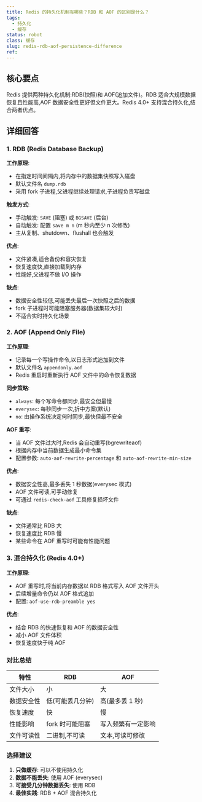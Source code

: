 ```yaml
---
title: Redis 的持久化机制有哪些？RDB 和 AOF 的区别是什么？
tags:
  - 持久化
  - 缓存
status: robot
class: 缓存
slug: redis-rdb-aof-persistence-difference
ref:
---
```


## 核心要点

Redis 提供两种持久化机制:RDB(快照)和 AOF(追加文件)。RDB 适合大规模数据恢复且性能高,AOF 数据安全性更好但文件更大。Redis 4.0+ 支持混合持久化,结合两者优点。

## 详细回答

### 1. RDB (Redis Database Backup)

**工作原理**:
- 在指定时间间隔内,将内存中的数据集快照写入磁盘
- 默认文件名 `dump.rdb`
- 采用 fork 子进程,父进程继续处理请求,子进程负责写磁盘

**触发方式**:
- 手动触发: `SAVE` (阻塞) 或 `BGSAVE` (后台)
- 自动触发: 配置 `save m n` (m 秒内至少 n 次修改)
- 主从复制、shutdown、flushall 也会触发

**优点**:
- 文件紧凑,适合备份和容灾恢复
- 恢复速度快,直接加载到内存
- 性能好,父进程不做 I/O 操作

**缺点**:
- 数据安全性较低,可能丢失最后一次快照之后的数据
- fork 子进程时可能阻塞服务器(数据集较大时)
- 不适合实时持久化场景

### 2. AOF (Append Only File)

**工作原理**:
- 记录每一个写操作命令,以日志形式追加到文件
- 默认文件名 `appendonly.aof`
- Redis 重启时重新执行 AOF 文件中的命令恢复数据

**同步策略**:
- `always`: 每个写命令都同步,最安全但最慢
- `everysec`: 每秒同步一次,折中方案(默认)
- `no`: 由操作系统决定何时同步,最快但最不安全

**AOF 重写**:
- 当 AOF 文件过大时,Redis 会自动重写(bgrewriteaof)
- 根据内存中当前数据生成最小命令集
- 配置参数: `auto-aof-rewrite-percentage` 和 `auto-aof-rewrite-min-size`

**优点**:
- 数据安全性高,最多丢失 1 秒数据(everysec 模式)
- AOF 文件可读,可手动修复
- 可通过 `redis-check-aof` 工具修复损坏文件

**缺点**:
- 文件通常比 RDB 大
- 恢复速度比 RDB 慢
- 某些命令在 AOF 重写时可能有性能问题

### 3. 混合持久化 (Redis 4.0+)

**工作原理**:
- AOF 重写时,将当前内存数据以 RDB 格式写入 AOF 文件开头
- 后续增量命令仍以 AOF 格式追加
- 配置: `aof-use-rdb-preamble yes`

**优点**:
- 结合 RDB 的快速恢复和 AOF 的数据安全性
- 减小 AOF 文件体积
- 恢复速度快于纯 AOF

### 对比总结

| 特性 | RDB | AOF |
|------|-----|-----|
| 文件大小 | 小 | 大 |
| 数据安全性 | 低(可能丢几分钟) | 高(最多丢 1 秒) |
| 恢复速度 | 快 | 慢 |
| 性能影响 | fork 时可能阻塞 | 写入频繁有一定影响 |
| 文件可读性 | 二进制,不可读 | 文本,可读可修改 |

### 选择建议

1. **只做缓存**: 可以不使用持久化
2. **数据不能丢失**: 使用 AOF (everysec)
3. **可接受几分钟数据丢失**: 使用 RDB
4. **最佳实践**: RDB + AOF 混合持久化
